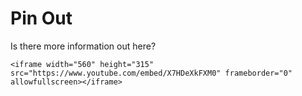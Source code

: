 <!-- TITLE: Arduino Nano -->
<!-- SUBTITLE: A quick summary of Arduino Nano -->

# Pin Out

Is there more information out here?

`<iframe width="560" height="315" src="https://www.youtube.com/embed/X7HDeXkFXM0" frameborder="0" allowfullscreen></iframe>`